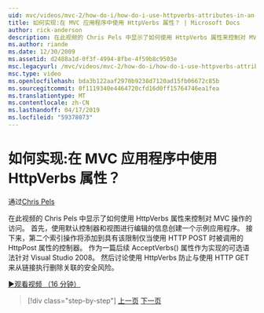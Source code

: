 ```yaml
---
uid: mvc/videos/mvc-2/how-do-i/how-do-i-use-httpverbs-attributes-in-an-mvc-application
title: 如何实现:在 MVC 应用程序中使用 HttpVerbs 属性？ | Microsoft Docs
author: rick-anderson
description: 在此视频的 Chris Pels 中显示了如何使用 HttpVerbs 属性来控制对 MVC 操作的访问。 首先，使用默认共同创建示例应用程序...
ms.author: riande
ms.date: 12/30/2009
ms.assetid: d2488a1d-0f3f-4994-8fbe-4f59b8c9503e
msc.legacyurl: /mvc/videos/mvc-2/how-do-i/how-do-i-use-httpverbs-attributes-in-an-mvc-application
msc.type: video
ms.openlocfilehash: bda3b122aaf2970b9238d7120ad15fb06672c85b
ms.sourcegitcommit: 0f1119340e4464720cfd16d0ff15764746ea1fea
ms.translationtype: MT
ms.contentlocale: zh-CN
ms.lasthandoff: 04/17/2019
ms.locfileid: "59378073"
---
```

# <a name="how-do-i-use-httpverbs-attributes-in-an-mvc-application"></a>如何实现:在 MVC 应用程序中使用 HttpVerbs 属性？

通过[Chris Pels](https://twitter.com/chrispels)

在此视频的 Chris Pels 中显示了如何使用 HttpVerbs 属性来控制对 MVC 操作的访问。 首先，使用默认控制器和视图进行编辑的信息创建一个示例应用程序。 接下来，第二个索引操作将添加到具有该限制仅当使用 HTTP POST 时被调用的 HttpPost 属性的控制器。 作为一篇后续 AcceptVerbs() 属性作为实现的可选语法针对 Visual Studio 2008。 然后讨论使用 HttpVerbs 防止与使用 HTTP GET 来从链接执行删除关联的安全风险。

[&#9654;观看视频 （16 分钟）](https://channel9.msdn.com/Blogs/ASP-NET-Site-Videos/how-do-i-use-httpverbs-attributes-in-an-mvc-application)

> [!div class="step-by-step"]
> [上一页](how-do-i-work-with-model-binders-in-an-mvc-application.md)
> [下一页](mvc2-html-encoding.md)
